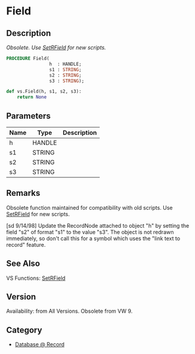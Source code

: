 # Field

## Description
_Obsolete. Use [ SetRField](SetRField.md) for new scripts._

```pascal
PROCEDURE Field(
				h  : HANDLE;
				s1 : STRING;
				s2 : STRING;
				s3 : STRING);
```

```python
def vs.Field(h, s1, s2, s3):
    return None
```

## Parameters
|Name|Type|Description|
|---|---|---|
|h|HANDLE|   |
|s1|STRING|   |
|s2|STRING|   |
|s3|STRING|   |

## Remarks
Obsolete function maintained for compatibility with old scripts. Use [ SetRField](SetRField.md) for new scripts.

[sd 9/14/98] Update the RecordNode attached to object "h" by setting the field "s2" of format "s1" to the value "s3".  The object is not redrawn immediately, so don't call this for a symbol which uses the "link text to record" feature.

## See Also
VS Functions:
[SetRField](SetRField.md)

## Version
Availability: from All Versions. Obsolete from VW 9.

## Category
* [Database @ Record](../Categories/Database%20-%20Record.md)
